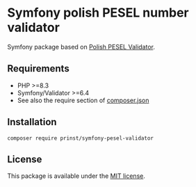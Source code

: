 # Symfony polish PESEL number validator
Symfony package based on [Polish PESEL Validator](https://github.com/PrInStPL/Pesel).

## Requirements
* PHP >=8.3
* Symfony/Validator >=6.4
* See also the require section of [composer.json](composer.json)

## Installation
```
composer require prinst/symfony-pesel-validator
```

## License
This package is available under the [MIT license](LICENSE).
